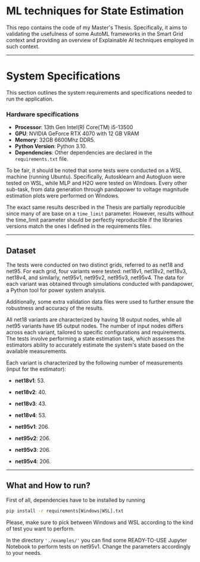 # ML techniques for State Estimation
This repo contains the code of my Master's Thesis. Specifically, it aims to validating the usefulness of some AutoML frameworks in the Smart Grid context and providing an overview of Explainable AI techniques employed in such context. 

---

# System Specifications

This section outlines the system requirements and specifications needed to run the application.


### Hardware specifications
- **Processor**: 13th Gen Intel(R) Core(TM) i5-13500
- **GPU**: NVIDIA GeForce RTX 4070 with 12 GB VRAM
- **Memory**: 32GB 6600Mhz DDR5.
- **Python Version**: Python 3.10.
- **Dependencies**: Other dependencies are declared in the ```requirements.txt``` file.

To be fair, it should be noted that some tests were conducted on a WSL machine (running Ubuntu). Specifically, Autosklearn and Autogluon were tested on WSL, while MLP and H2O were tested on Windows.
Every other sub-task, from data generation through pandapower to voltage magnitude estimation plots were performed on Windows.

The exact same results described in the Thesis are partially reproducible since many of are base on a ```time_limit``` parameter. However, results without the time_limit parameter should be perfectly reproducible if the libraries versions match the ones I defined in the requirements files. 

---

## Dataset
The tests were conducted on two distinct grids, referred to as net18 and net95. For each grid, four variants were tested: net18v1, net18v2, net18v3, net18v4, and similarly, net95v1, net95v2, net95v3, net95v4. The data for each variant was obtained through simulations conducted with pandapower, a Python tool for power system analysis.

Additionally, some extra validation data files were used to further ensure the robustness and accuracy of the results.

All net18 variants are characterized by having 18 output nodes, while all net95 variants have 95 output nodes. The number of input nodes differs across each variant, tailored to specific configurations and requirements. The tests involve performing a state estimation task, which assesses the estimators ability to accurately estimate the system's state based on the available measurements.

Each variant is characterized by the following number of measurements (input for the estimator):

- **net18v1**: 53.
- **net18v2**: 40.
- **net18v3**: 43.
- **net18v4**: 53.

- **net95v1**: 206.
- **net95v2**: 206.
- **net95v3**: 206.
- **net95v4**: 206.


---



## What and How to run?
First of all, dependencies have to be installed by running 
```bash
pip install -r requirements[Windows|WSL].txt
```
Please, make sure to pick between Windows and WSL according to the kind of test you want to perform.

In the directory ```'./examples/'``` you can find some READY-TO-USE Jupyter Notebook to perform tests on net95v1. Change the parameters accordingly to your needs. 